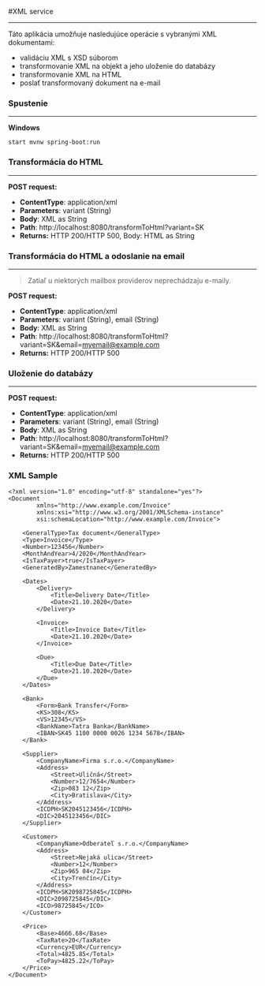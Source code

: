 #XML service
___
Táto aplikácia umožňuje nasledujúce operácie s vybranými XML dokumentami:
* validáciu XML s XSD súborom
* transformovanie XML na objekt a jeho uloženie do databázy
* transformovanie XML na HTML
* poslať transformovaný dokument na e-mail

### Spustenie
___
**Windows**
```
start mvnw spring-boot:run
```

### Transformácia do HTML
___
**POST request:**
* **ContentType**: application/xml
* **Parameters**: variant (String) 
* **Body**: XML as String
* **Path**: http://localhost:8080/transformToHtml?variant=SK
* **Returns:** HTTP 200/HTTP 500, Body: HTML as String

### Transformácia do HTML a odoslanie na email
___
> Zatiaľ u niektorých mailbox providerov neprechádzaju e-maily. 

**POST request:**
* **ContentType**: application/xml
* **Parameters**: variant (String), email (String) 
* **Body**: XML as String
* **Path**: http://localhost:8080/transformToHtml?variant=SK&email=myemail@example.com
* **Returns:** HTTP 200/HTTP 500 

### Uloženie do databázy
___
**POST request:**
* **ContentType**: application/xml
* **Parameters**: variant (String), email (String) 
* **Body**: XML as String
* **Path**: http://localhost:8080/transformToHtml?variant=SK&email=myemail@example.com
* **Returns:** HTTP 200/HTTP 500

### XML Sample
```
<?xml version="1.0" encoding="utf-8" standalone="yes"?>
<Document
        xmlns="http://www.example.com/Invoice"
        xmlns:xsi="http://www.w3.org/2001/XMLSchema-instance"
        xsi:schemaLocation="http://www.example.com/Invoice">
        
    <GeneralType>Tax document</GeneralType>
    <Type>Invoice</Type>
    <Number>123456</Number>
    <MonthAndYear>4/2020</MonthAndYear>
    <IsTaxPayer>true</IsTaxPayer>
    <GeneratedBy>Zamestnanec</GeneratedBy>

    <Dates>
        <Delivery>
            <Title>Delivery Date</Title>
            <Date>21.10.2020</Date>
        </Delivery>

        <Invoice>
            <Title>Invoice Date</Title>
            <Date>21.10.2020</Date>
        </Invoice>

        <Due>
            <Title>Due Date</Title>
            <Date>21.10.2020</Date>
        </Due>
    </Dates>

    <Bank>
        <Form>Bank Transfer</Form>
        <KS>308</KS>
        <VS>12345</VS>
        <BankName>Tatra Banka</BankName>
        <IBAN>SK45 1100 0000 0026 1234 5678</IBAN>
    </Bank>

    <Supplier>
        <CompanyName>Firma s.r.o.</CompanyName>
        <Address>
            <Street>Uličná</Street>
            <Number>12/7654</Number>
            <Zip>083 12</Zip>
            <City>Bratislava</City>
        </Address>
        <ICDPH>SK2045123456</ICDPH>
        <DIC>2045123456</DIC>
    </Supplier>

    <Customer>
        <CompanyName>Odberateľ s.r.o.</CompanyName>
        <Address>
            <Street>Nejaká ulica</Street>
            <Number>12</Number>
            <Zip>965 04</Zip>
            <City>Trenčín</City>
        </Address>
        <ICDPH>SK2098725845</ICDPH>
        <DIC>2098725845</DIC>
        <ICO>98725845</ICO>
    </Customer>

    <Price>
        <Base>4666.68</Base>
        <TaxRate>20</TaxRate>
        <Currency>EUR</Currency>
        <Total>4825.85</Total>
        <ToPay>4825.22</ToPay>
    </Price>
</Document>
```


